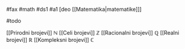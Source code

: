 #fax #math #ds1 #a1 [deo [[Matematika|matematike]]]
$\:$ 

#todo

[[Prirodni brojevi]] $\mathbb{N}$
[[Celi brojevi]] $\mathbb{Z}$
[[Racionalni brojevi]] $\mathbb{Q}$
[[Realni brojevi]] $\mathbb{R}$
[[Kompleksni brojevi]] $\mathbb{C}$
